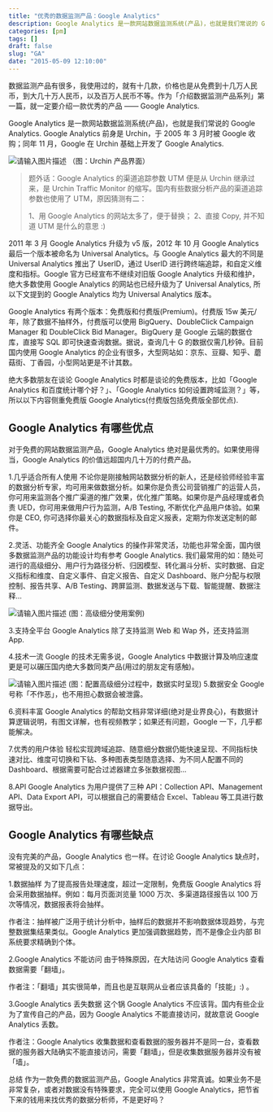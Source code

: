 ```yaml
---
title: "优秀的数据监测产品：Google Analytics"
description: Google Analytics 是一款网站数据监测系统(产品)，也就是我们常说的 Google Analytics. Google Analytics 前身是 Urchin，于 2005 年 3 月时被 Google 收购；同年 11 月，Google 在 Urchin 基础上开发了 Google Analytics.
categories: [pm]
tags: []
draft: false
slug: "GA"
date: "2015-05-09 12:10:00"
---
```


数据监测产品有很多，我使用过的，就有十几款，价格也是从免费到十几万人民币，到大几十万人民币，以及百万人民币不等。作为「介绍数据监测产品系列」第一篇，就一定要介绍一款优秀的产品 —— Google Analytics.

Google Analytics 是一款网站数据监测系统(产品)，也就是我们常说的 Google Analytics. Google Analytics 前身是 Urchin，于 2005 年 3 月时被 Google 收购；同年 11 月，Google 在 Urchin 基础上开发了 Google Analytics.

![请输入图片描述][1]
（图：Urchin 产品界面）

> 题外话：Google Analytics 的渠道追踪参数 UTM 便是从 Urchin 继承过来，是 Urchin Traffic
> Monitor 的缩写。国内有些数据分析产品的渠道追踪参数也使用了 UTM，原因猜测有二：
> 
> 1、用 Google Analytics 的网站太多了，便于替换；
> 2、直接 Copy, 并不知道 UTM 是什么的意思 :)

2011 年 3 月 Google Analytics 升级为 v5 版，2012 年 10 月 Google Analytics 最后一个版本被命名为 Universal Analytics。与 Google Analytics 最大的不同是 Universal Analytics 推出了 UserID，通过 UserID 进行跨终端追踪，和自定义维度和指标。Google 官方已经宣布不继续对旧版 Google Analytics 升级和维护，绝大多数使用 Google Analytics 的网站也已经升级为了 Universal Analytics, 所以下文提到的 Google Analytics 均为 Universal Analytics 版本。

Google Analytics 有两个版本：免费版和付费版(Premium)。付费版 15w 美元/年，除了数据不抽样外，付费版可以使用 BigQuery、DoubleClick Campaign Manager 和 DoubleClick Bid Manager。BigQuery 是 Google 云端的数据仓库，直接写 SQL 即可快速查询数据。据说，查询几十 G 的数据仅需几秒钟。目前国内使用 Google Analytics 的企业有很多，大型网站如：京东、豆瓣、知乎、蘑菇街、丁香园，小型网站更是不计其数。

绝大多数朋友在谈论 Google Analytics 时都是谈论的免费版本，比如「Google Analytics 和百度统计哪个好？」、「Google Analytics 如何设置跨域监测？」等，所以以下内容侧重免费版 Google Analytics(付费版包括免费版全部优点).

## Google Analytics 有哪些优点

对于免费的网站数据监测产品，Google Analytics 绝对是最优秀的。如果使用得当，Google Analytics 的价值远超国内几十万的付费产品。

1.几乎适合所有人使用
不论你是刚接触网站数据分析的新人，还是经验师经验丰富的数据分析专家，均可用来做数据分析。如果你是负责公司营销推广的运营人员，你可用来监测各个推广渠道的推广效果，优化推广策略。如果你是产品经理或者负责 UED，你可用来做用户行为监测，A/B Testing, 不断优化产品用户体验。如果你是 CEO, 你可选择你最关心的数据指标及自定义报表，定期为你发送定制的邮件。

2.灵活、功能齐全
Google Analytics 的操作非常灵活，功能也非常全面，国内很多数据监测产品的功能设计均有参考 Google Analytics. 我们最常用的如：随处可进行的高级细分、用户行为路径分析、归因模型、转化漏斗分析、实时数据、自定义指标和维度、自定义事件、自定义报告、自定义 Dashboard、账户分配与权限控制、报告共享、A/B Testing、跨屏监测、数据发送与下载、智能提醒、数据注释…

![请输入图片描述][2]
(图：高级细分使用案例)

3.支持全平台
Google Analytics 除了支持监测 Web 和 Wap 外，还支持监测 App.

4.技术一流
Google 的技术无需多说，Google Analytics 中数据计算及响应速度更是可以碾压国内绝大多数同类产品(用过的朋友定有感触)。

![请输入图片描述][3]
(图：配置高级细分过程中，数据实时呈现)
5.数据安全
Google 号称「不作恶」，也不用担心数据会被泄露。

6.资料丰富
Google Analytics 的帮助文档非常详细(绝对是业界良心)，有数据计算逻辑说明，有图文详解，也有视频教学；如果还有问题，Google 一下，几乎都能解决。

7.优秀的用户体验
轻松实现跨域追踪、随意细分数据仍能快速呈现、不同指标快速对比、维度可切换和下钻、多种图表类型随意选择、为不同人配置不同的 Dashboard、根据需要可配合过滤器建立多张数据视图…

8.API
Google Analytics 为用户提供了三种 API：Collection API、Management API、Data Export API，可以根据自己的需要结合 Excel、Tableau 等工具进行数据导出。

## Google Analytics 有哪些缺点
没有完美的产品，Google Analytics 也一样。在讨论 Google Analytics 缺点时，常被提及的又如下几点：

1.数据抽样
为了提高报告处理速度，超过一定限制，免费版 Google Analytics 将会采用数据抽样。例如：每月页面浏览量 1000 万次、多渠道路径报告以 100 万次等情况，数据报表将会抽样。

作者注：抽样被广泛用于统计分析中，抽样后的数据并不影响数据体现趋势，与完整数据集结果类似。Google Analytics 更加强调数据趋势，而不是像企业内部 BI 系统要求精确到个体。

2.Google Analytics 不能访问
由于特殊原因，在大陆访问 Google Analytics 查看数据需要「翻墙」。

作者注：「翻墙」其实很简单，而且也是互联网从业者应该具备的「技能」:) 。

3.Google Analytics 丢失数据
这个锅 Google Analytics 不应该背。国内有些企业为了宣传自己的产品，因为 Google Analytics 不能直接访问，就故意说 Google Analytics 丢数。

作者注：Google Analytics 收集数据和查看数据的服务器并不是同一台，查看数据的服务器大陆确实不能直接访问，需要「翻墙」，但是收集数据服务器并没有被「墙」。

总结
作为一款免费的数据监测产品，Google Analytics 非常真诚。如果业务不是非常复杂，或者对数据没有特殊要求，完全可以使用 Google Analytics，把节省下来的钱用来找优秀的数据分析师，不是更好吗？


  [1]: https://pic3.zhimg.com/80/4aafb484659745af84473bcd4c9ffd1e_720w.png
  [2]: https://pic3.zhimg.com/80/bf9ad5daee21a1032928ef06339112fa_720w.png
  [3]: https://pic3.zhimg.com/80/49863186fefe84d8e1f54d8f05ec8cfa_720w.png

